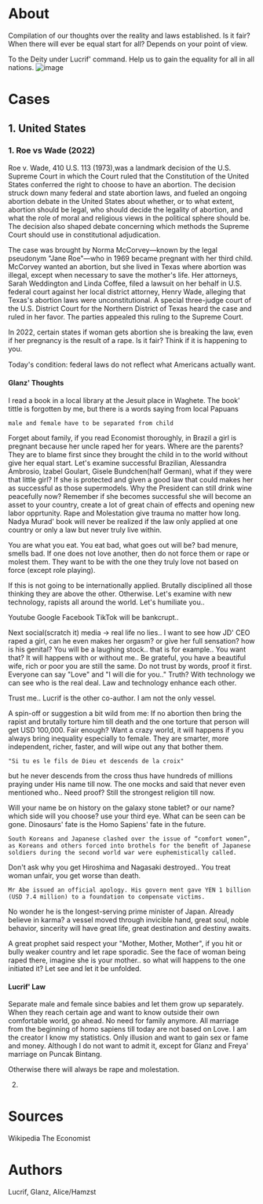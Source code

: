 # About
Compilation of our thoughts over the reality and laws established. Is it fair? When there will ever be equal start for all? Depends on your point of view.

To the Deity under Lucrif' command. Help us to gain the equality for all in all nations.
![image](https://user-images.githubusercontent.com/72222484/178280438-0b9c79f8-c143-4e84-b024-8c133bdd65bc.png)

# Cases
## 1. United States

### 1. Roe vs Wade (2022)
Roe v. Wade, 410 U.S. 113 (1973),was a landmark decision of the U.S. Supreme Court in which the Court ruled that the Constitution of the United States conferred the right to choose to have an abortion. The decision struck down many federal and state abortion laws, and fueled an ongoing abortion debate in the United States about whether, or to what extent, abortion should be legal, who should decide the legality of abortion, and what the role of moral and religious views in the political sphere should be. The decision also shaped debate concerning which methods the Supreme Court should use in constitutional adjudication. 

The case was brought by Norma McCorvey—known by the legal pseudonym "Jane Roe"—who in 1969 became pregnant with her third child. McCorvey wanted an abortion, but she lived in Texas where abortion was illegal, except when necessary to save the mother's life. Her attorneys, Sarah Weddington and Linda Coffee, filed a lawsuit on her behalf in U.S. federal court against her local district attorney, Henry Wade, alleging that Texas's abortion laws were unconstitutional. A special three-judge court of the U.S. District Court for the Northern District of Texas heard the case and ruled in her favor. The parties appealed this ruling to the Supreme Court. 

In 2022, certain states if woman gets abortion she is breaking the law, even if her pregnancy is the result of a rape. Is it fair? Think if it is happening to you.

Today's condition: federal laws do not reﬂect what Americans actually want.

#### Glanz' Thoughts
I read a book in a local library at the Jesuit place in Waghete. The book' tittle is forgotten by me, but there is a words saying from local Papuans
```
male and female have to be separated from child
```
Forget about family, if you read Economist thoroughly, in Brazil a girl is pregnant because her uncle raped her for years. Where are the parents? They are to blame first since they brought the child in to the world without give her equal start. Let's examine successful Brazilian, Alessandra Ambrosio, Izabel Goulart, Gisele Bundchen(half German), what if they were that little girl? If she is protected and given a good law that could makes her as successful as those supermodels. Why the President can still drink wine peacefully now? Remember if she becomes successful she will become an asset to your country, create a lot of great chain of effects and opening new labor opprtunity. Rape and Molestation give trauma no matter how long. Nadya Murad' book will never be realized if the law only applied at one country or only a law but never truly live within.

You are what you eat. You eat bad, what goes out will be? bad menure, smells bad. If one does not love another, then do not force them or rape or molest them. They want to be with the one they truly love not based on force (except role playing).

If this is not going to be internationally applied. Brutally disciplined all those thinking they are above the other. Otherwise. Let's examine with new technology, rapists all around the world. Let's humiliate you..

Youtube Google Facebook TikTok will be bankcrupt..

Next social(scratch it) media -> real life no lies.. I want to see how JD' CEO raped a girl, can he even makes her orgasm? or give her full sensation? how is his genital? You will be a laughing stock.. that is for example.. You want that? It will happens with or without me.. 
Be grateful, you have a beautiful wife, rich or poor you are still the same. Do not trust by words, proof it first. Everyone can say "Love" and "I will die for you.." Truth? With technology we can see who is the real deal. Law and technology enhance each other.

Trust me.. Lucrif is the other co-author. I am not the only vessel. 

A spin-off or suggestion a bit wild from me: If no abortion then bring the rapist and brutally torture him till death and the one torture that person will get USD 100,000. Fair enough? Want a crazy world, it will happens if you always bring inequality especially to female. They are smarter, more independent, richer, faster, and will wipe out any that bother them.
```
"Si tu es le fils de Dieu et descends de la croix" 
```

but he never descends from the cross thus have hundreds of millions praying under His name till now. The one mocks and said that never even mentioned who.. Need proof? Still the strongest religion till now. 

Will your name be on history on the galaxy stone tablet? or our name? which side will you choose? use your third eye. What can be seen can be gone. Dinosaurs' fate is the Homo Sapiens' fate in the future.

```
South Koreans and Japanese clashed over the issue of “comfort women”, as Koreans and others forced into brothels for the beneﬁt of Japanese soldiers during the second world war were euphemistically called. 
```

Don't ask why you get Hiroshima and Nagasaki destroyed.. You treat woman unfair, you get worse than death. 

```
Mr Abe issued an official apology. His govern ment gave YEN 1 billion (USD 7.4 million) to a foundation to compensate victims.
```
No wonder he is the longest-serving prime minister of Japan. Already believe in karma? a vessel moved through invicible hand, great soul, noble behavior, sincerity will have great life, great destination and destiny awaits.

A great prophet said respect your "Mother, Mother, Mother", if you hit or bully weaker country and let rape sporadic. See the face of woman being raped there, imagine she is your mother.. so what will happens to the one initiated it? Let see and let it be unfolded. 

#### Lucrif' Law
Separate male and female since babies and let them grow up separately. When they reach certain age and want to know outside their own comfortable world, go ahead. No need for family anymore. All marriage from the beginning of homo sapiens till today are not based on Love. I am the creator I know my statistics. Only illusion and want to gain sex or fame and money. Although I do not want to admit it, except for Glanz and Freya' marriage on Puncak Bintang.

Otherwise there will always be rape and molestation. 

2. 

# Sources
Wikipedia
The Economist

# Authors
Lucrif, Glanz, Alice/Hamzst
